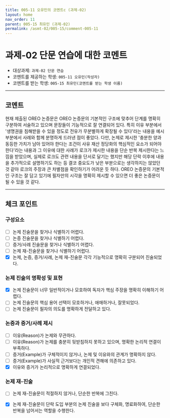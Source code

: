 ```yaml
---
title: 005-11 오유민의 코멘트c (과제-02) 
layout: home
nav_order: 11
parent: 005-15 최유민 (과제-02)
permalink: /asmt-02/005-15/comment-005-11
---
```


# 과제-02 단문 연습에 대한 코멘트

- 대상과제: `과제-02 단문 연습`
- 코멘트를 제공하는 학생: `005-11 오유민(작성자)` 
- 코멘트를 받는 학생: `005-15 최유민(코멘트를 받는 학생 이름)` 

---

## 코멘트
 
현재 제출된 OREO 논증문은 OREO 논증문의 기본적인 구조에 맞추어 단계를 명확히 구분하여 서술하고 있으며 문장들이 기능적으로 잘 연결되어 있다. 특히 이유 부분에서 '생명권을 침해받을 수 있을 정도로 전유가 무분별하게 확장될 수 있다'라는 내용을 예시 부분에서 사례와 함께 분명하게 드러낸 점이 좋았다. 다만, 논제로 제시한 '충분한 양과 동등한 가치가 남아 있어야 한다는 조건이 사유 재산 정당화의 핵심적인 요소가 되어야 한다'라는 내용과 그 이유에 대한 사례가 로크가 제시한 내용을 단순 반복 제시한다는 느낌을 받았으며, 실제로 로크도 관련 내용을 단서로 달기는 했지만 해당 단락 이후에 내용을 추가적으로 설명하기도 하는 등 결코 중요도가 낮은 부분으로는 생각하지는 않았던 것 같아 로크의 주장과 큰 차별점을 확인하기가 어려운 듯 하다. OREO 논증문의 기본적인 구조는 잘 담고 있기에 필자만의 시각을 명확히 제시할 수 있으면 더 좋은 논증문이 될 수 있을 것 같다.

---

## 체크 포인트

### **구성요소**
- [ ] 논제 진술문을 찾거나 식별하기 어렵다.
- [ ] 논증 진술문을 찾거나 식별하기 어렵다.
- [ ] 증거/사례 진술문을 찾거나 식별하기 어렵다.
- [ ] 논제 재-진술문을 찾거나 식별하기 어렵다.
- [x] 논제, 논증, 증거/사례, 논제 재-진술문 각각 기능적으로 명확히 구분되어 진술되었다.

### **논제 진술의 명확성 및 표현**  
- [x] 논제 진술문이 너무 일반적이거나 모호하여 독자가 핵심 주장을 명확히 이해하기 어렵다.  
- [ ] 논제 진술문의 핵심 용어 선택이 모호하거나, 애매하거나, 잘못되었다.  
- [ ] 논제 진술문이 필자의 의도를 명확하게 전달하고 있다.  

### **논증과 증거/사례 제시**  
- [ ] 이유(Reason)가 논제와 무관하다.
- [ ] 이유(Reason)가 논제를 충분히 뒷받침하지 못하고 있으며, 명확한 논리적 연결이 부족하다.  
- [ ] 증거(Example)가 구체적이지 않거나, 논제 및 이유와의 관계가 명확하지 않다. 
- [ ] 증거(Example)가 사실적 근거보다는 개인적 견해에 의존하고 있다.  
- [x] 이유와 증거가 논리적으로 명확하게 연결되었다.  

### **논제 재-진술**  
- [ ] 논제 재-진술문이 적절하지 않거나, 단순한 반복에 그친다.   
- [x] 논제 재-진술문이 단락 도입 부분의 논제 진술을 보다 구체화, 명료화하여, 단순한 반복을 넘어서는 역할을 수행한다.  

